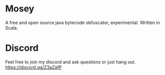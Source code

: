 # Mosey
A free and open source java bytecode obfuscator, experimental.
Written in Scala.

# Discord
Feel free to join my discord and ask questions or just hang out.
https://discord.gg/Z3aZafP
